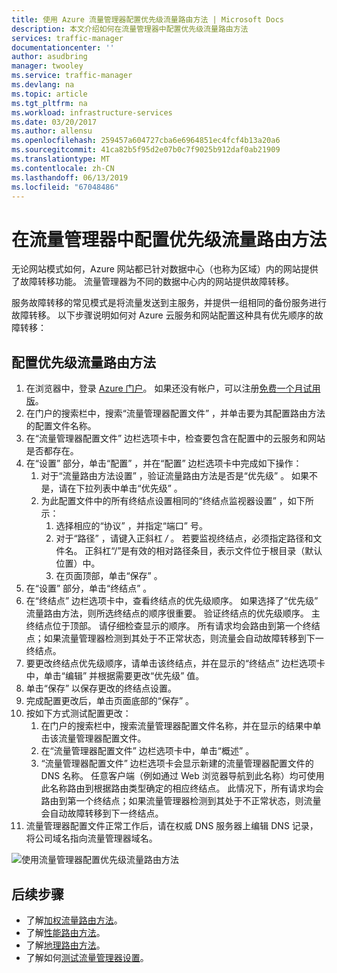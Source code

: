 ```yaml
---
title: 使用 Azure 流量管理器配置优先级流量路由方法 | Microsoft Docs
description: 本文介绍如何在流量管理器中配置优先级流量路由方法
services: traffic-manager
documentationcenter: ''
author: asudbring
manager: twooley
ms.service: traffic-manager
ms.devlang: na
ms.topic: article
ms.tgt_pltfrm: na
ms.workload: infrastructure-services
ms.date: 03/20/2017
ms.author: allensu
ms.openlocfilehash: 259457a604727cba6e6964851ec4fcf4b13a20a6
ms.sourcegitcommit: 41ca82b5f95d2e07b0c7f9025b912daf0ab21909
ms.translationtype: MT
ms.contentlocale: zh-CN
ms.lasthandoff: 06/13/2019
ms.locfileid: "67048486"
---
```

# <a name="configure-priority-traffic-routing-method-in-traffic-manager"></a>在流量管理器中配置优先级流量路由方法

无论网站模式如何，Azure 网站都已针对数据中心（也称为区域）内的网站提供了故障转移功能。 流量管理器为不同的数据中心内的网站提供故障转移。

服务故障转移的常见模式是将流量发送到主服务，并提供一组相同的备份服务进行故障转移。 以下步骤说明如何对 Azure 云服务和网站配置这种具有优先顺序的故障转移：

## <a name="to-configure-the-priority-traffic-routing-method"></a>配置优先级流量路由方法

1. 在浏览器中，登录 [Azure 门户](https://portal.azure.com)。 如果还没有帐户，可以注册[免费一个月试用版](https://azure.microsoft.com/free/)。 
2. 在门户的搜索栏中，搜索“流量管理器配置文件”  ，并单击要为其配置路由方法的配置文件名称。
3. 在“流量管理器配置文件”  边栏选项卡中，检查要包含在配置中的云服务和网站是否都存在。
4. 在“设置”  部分，单击“配置”  ，并在“配置”  边栏选项卡中完成如下操作：
    1. 对于“流量路由方法设置”  ，验证流量路由方法是否是“优先级”  。 如果不是，请在下拉列表中单击“优先级”  。
    2. 为此配置文件中的所有终结点设置相同的“终结点监视器设置”  ，如下所示：
        1. 选择相应的“协议”  ，并指定“端口”  号。 
        2. 对于“路径”  ，请键入正斜杠 */* 。 若要监视终结点，必须指定路径和文件名。 正斜杠“/”是有效的相对路径条目，表示文件位于根目录（默认位置）中。
        3. 在页面顶部，单击“保存”  。
5. 在“设置”  部分，单击“终结点”  。
6. 在“终结点”  边栏选项卡中，查看终结点的优先级顺序。 如果选择了“优先级”  流量路由方法，则所选终结点的顺序很重要。 验证终结点的优先级顺序。  主终结点位于顶部。 请仔细检查显示的顺序。 所有请求均会路由到第一个终结点；如果流量管理器检测到其处于不正常状态，则流量会自动故障转移到下一终结点。 
7. 要更改终结点优先级顺序，请单击该终结点，并在显示的“终结点”  边栏选项卡中，单击“编辑”  并根据需要更改“优先级”  值。 
8. 单击“保存”  以保存更改的终结点设置。
9. 完成配置更改后，单击页面底部的“保存”  。
10. 按如下方式测试配置更改：
    1.  在门户的搜索栏中，搜索流量管理器配置文件名称，并在显示的结果中单击该流量管理器配置文件。
    2.  在“流量管理器配置文件”  边栏选项卡中，单击“概述”  。
    3.  “流量管理器配置文件”  边栏选项卡会显示新建的流量管理器配置文件的 DNS 名称。 任意客户端（例如通过 Web 浏览器导航到此名称）均可使用此名称路由到根据路由类型确定的相应终结点。 此情况下，所有请求均会路由到第一个终结点；如果流量管理器检测到其处于不正常状态，则流量会自动故障转移到下一终结点。
11. 流量管理器配置文件正常工作后，请在权威 DNS 服务器上编辑 DNS 记录，将公司域名指向流量管理器域名。

![使用流量管理器配置优先级流量路由方法][1]

## <a name="next-steps"></a>后续步骤


- 了解[加权流量路由方法](traffic-manager-configure-weighted-routing-method.md)。
- 了解[性能路由方法](traffic-manager-configure-performance-routing-method.md)。
- 了解[地理路由方法](traffic-manager-configure-geographic-routing-method.md)。
- 了解如何[测试流量管理器设置](traffic-manager-testing-settings.md)。

<!--Image references-->
[1]: ./media/traffic-manager-priority-routing-method/traffic-manager-priority-routing-method.png